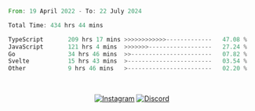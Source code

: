 <!--START_SECTION:waka-->

```rust
From: 19 April 2022 - To: 22 July 2024

Total Time: 434 hrs 44 mins

TypeScript       209 hrs 17 mins >>>>>>>>>>>>-------------   47.08 %
JavaScript       121 hrs 4 mins  >>>>>>>------------------   27.24 %
Go               34 hrs 46 mins  >>-----------------------   07.82 %
Svelte           15 hrs 43 mins  >------------------------   03.54 %
Other            9 hrs 46 mins   >------------------------   02.20 %
```

<!--END_SECTION:waka-->


<!-- &nbsp;<div align="center">
  [![Spotify](https://supakorn-spotify.vercel.app/api/spotify?background_color=0d1117&border_color=ffffff)](https://open.spotify.com/user/314ljfgc3h2e3vrqtbm3tq35t5zq?si=f93b8de147494e3a)  
</div>
-->

&nbsp;<div align="center">
  [![Instagram](https://img.shields.io/badge/Instagram-E4405F?style=for-the-badge&logo=instagram&logoColor=white)](https://www.instagram.com/supakornigm/)
  [![Discord](https://img.shields.io/badge/Discord-7289DA?style=for-the-badge&logo=discord&logoColor=white)](https://discord.com/users/977487166609457172)
</div>


